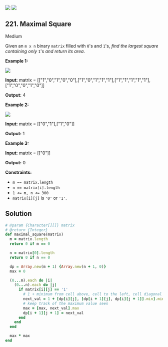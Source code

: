[![](https://img.shields.io/github/stars/LeetCode-in-Ruby/LeetCode-in-Ruby?label=Stars&style=flat-square)](https://github.com/LeetCode-in-Ruby/LeetCode-in-Ruby)
[![](https://img.shields.io/github/forks/LeetCode-in-Ruby/LeetCode-in-Ruby?label=Fork%20me%20on%20GitHub%20&style=flat-square)](https://github.com/LeetCode-in-Ruby/LeetCode-in-Ruby/fork)

## 221\. Maximal Square

Medium

Given an `m x n` binary `matrix` filled with `0`'s and `1`'s, _find the largest square containing only_ `1`'s _and return its area_.

**Example 1:**

![](https://assets.leetcode.com/uploads/2020/11/26/max1grid.jpg)

**Input:** matrix = \[\["1","0","1","0","0"],["1","0","1","1","1"],["1","1","1","1","1"],["1","0","0","1","0"]]

**Output:** 4 

**Example 2:**

![](https://assets.leetcode.com/uploads/2020/11/26/max2grid.jpg)

**Input:** matrix = \[\["0","1"],["1","0"]]

**Output:** 1 

**Example 3:**

**Input:** matrix = \[\["0"]]

**Output:** 0 

**Constraints:**

*   `m == matrix.length`
*   `n == matrix[i].length`
*   `1 <= m, n <= 300`
*   `matrix[i][j]` is `'0'` or `'1'`.

## Solution

```ruby
# @param {Character[][]} matrix
# @return {Integer}
def maximal_square(matrix)
  m = matrix.length
  return 0 if m == 0

  n = matrix[0].length
  return 0 if n == 0

  dp = Array.new(m + 1) {Array.new(n + 1, 0)}
  max = 0

  (0...m).each do |i|
    (0...n).each do |j|
      if matrix[i][j] == '1'
        # 1 + minimum from cell above, cell to the left, cell diagonal upper-left
        next_val = 1 + [dp[i][j], [dp[i + 1][j], dp[i][j + 1]].min].min
        # keep track of the maximum value seen
        max = [max, next_val].max
        dp[i + 1][j + 1] = next_val
      end
    end
  end

  max * max
end
```